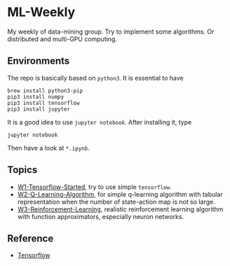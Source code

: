 # ML-Weekly

My weekly of data-mining group. Try to implement some algorithms. Or distributed and multi-GPU computing.

## Environments

The repo is basically based on `python3`. It is essential to have

```
brew install python3-pip
pip3 install numpy
pip3 install tensorflow
pip3 install jupyter
```

It is a good idea to use `jupyter notebook`. After installing it, type

```
jupyter notebook
```

Then have a look at `*.ipynb`.

## Topics

- [W1-Tensorflow-Started](W1-Tensorflow-Started), try to use simple `tensorflow`.
- [W2-Q-Learning-Algorithm](W2-Q-Learning-Algorithm), for simple q-learning algorithm with tabular representation when the number of state-action map is not so large.
- [W3-Reinforcement-Learning](W3-Reinforcement-Learning), realistic reinforcement learning algorithm with function approximators, especially neuron networks.

## Reference

- [Tensorflow](https://www.tensorflow.org/)
